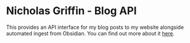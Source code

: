 # Nicholas Griffin - Blog API

This provides an API interface for my blog posts to my website alongside automated ingest from Obsidian. You can find out more about it [here](https://nicholasgriffin.dev/blog/creating-blog-posts-in-obsidian).